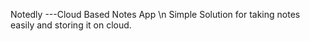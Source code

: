 Notedly ---Cloud Based Notes App \n Simple Solution for taking notes easily and storing it on cloud.
